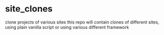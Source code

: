 # site_clones
clone projects of various sites
this repo will contain clones of different sites, using plain vanilla script or using various different framework
